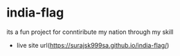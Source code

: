 # india-flag
its a fun project for conntiribute my nation through my skill
- live site url(https://surajsk999sa.github.io/india-flag/)
